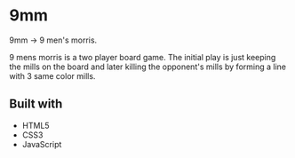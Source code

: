 # 9mm

9mm -> 9 men's morris.

9 mens morris is a two player board game. The initial play is just keeping the mills on the board and later killing the opponent's mills by forming a line with 3 same color mills.

## Built with
- HTML5
- CSS3
- JavaScript
